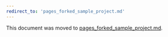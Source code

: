 ```yaml
---
redirect_to: 'pages_forked_sample_project.md'
---
```


This document was moved to [pages_forked_sample_project.md](pages_forked_sample_project.md).

<!-- This redirect file can be deleted after February 1, 2021. -->
<!-- Before deletion, see: https://docs.gitlab.com/ee/development/documentation/#move-or-rename-a-page -->
